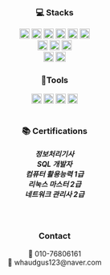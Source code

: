 
<div align=center><h3> 💻 Stacks</h3></div>

<div align=center> 
  <img src="https://img.shields.io/badge/JavaScript-F7DF1E?style=flat&logo=javascript&logoColor=white" height="20">
  <img src="https://img.shields.io/badge/React-61DAFB?style=flat&logo=React&logoColor=black" height="20"/>
  <img src="https://img.shields.io/badge/Redux-764ABC?style=flat&logo=Redux&logoColor=white" height="20"/>
  <img src="https://img.shields.io/badge/React Router-CA4245?style=flat&logo=ReactRouter&logoColor=white" height="20"/>
  <img src="https://img.shields.io/badge/Axios-5A29E4?style=flat&logo=Axios&logoColor=white" height="20"/>
  <img src="https://img.shields.io/badge/TailwindCSS-06B6D4?style=flat&logo=tailwindcss&logoColor=white" height="20"/>
  <br>
  <img src="https://img.shields.io/badge/JAVA-007396?style=flat&logo=java&logoColor=white" height="20"/>
  <img src="https://img.shields.io/badge/SpringBoot-6DB33F?style=flat&logo=SpringBoot&logoColor=white" height="20"/>
  <img src="https://img.shields.io/badge/Security-6DB33F?style=flat&logo=SpringSecurity&logoColor=white" height="20"/>
  <br>
  <img src="https://img.shields.io/badge/Oracle-F80000?style=flat&logo=oracle&logoColor=white" height="20"/>
  <img src="https://img.shields.io/badge/MySQL-4479A1?style=flat&logo=mysql&logoColor=white" height="20"/>
</div>


<div align=center><h3>🧰Tools</h3>
    <img src="https://img.shields.io/badge/VSCode-007ACC?style=flat&logo=visualstudiocode&logoColor=white" height="20"/>
  <img src="https://img.shields.io/badge/IntelliJ-000000?style=flat&logo=Intellijidea&logoColor=white" height="20"/>
    <img src="https://img.shields.io/badge/Notion-000000?style=flat&logo=notion&logoColor=white" height="20"/>
  <img src="https://img.shields.io/badge/GitHub-181717?style=flat&logo=github&logoColor=white" height="20"/>

</div>
<br>

<div align=center><h3>📚 Certifications</h3>
<h5>
정보처리기사 <br>
SQL 개발자 <br>
컴퓨터 활용능력 1급 <br>
리눅스 마스터 2급 <br>
네트워크 관리사 2급 <br>
</h5>
</div>

<br>

<div align=center><h3> Contact</h3></div>

<div align=center> 
    📱 010-76806161
  
  <br>
📧 whaudgus123@naver.com
</div>
